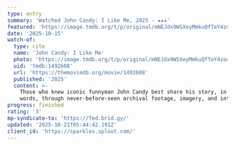 ```yaml
---
type: entry
summary: 'Watched John Candy: I Like Me, 2025 - ★★★'
featured: 'https://image.tmdb.org/t/p/original/mNEJdx9WSXeyMmkuQfTeY4zouNx.jpg'
date: '2025-10-15'
watch-of:
  type: cite
  name: 'John Candy: I Like Me'
  photo: 'https://image.tmdb.org/t/p/original/mNEJdx9WSXeyMmkuQfTeY4zouNx.jpg'
  uid: 'tmdb:1492608'
  url: 'https://themoviedb.org/movie/1492608'
  published: '2025'
  content: >-
    Those who knew iconic funnyman John Candy best share his story, in their own
    words, through never-before-seen archival footage, imagery, and interviews.
progress: finished
rating: '3'
mp-syndicate-to: 'https://fed.brid.gy/'
updated: '2025-10-21T05:44:42.191Z'
client_id: 'https://sparkles.sploot.com/'
---
```


